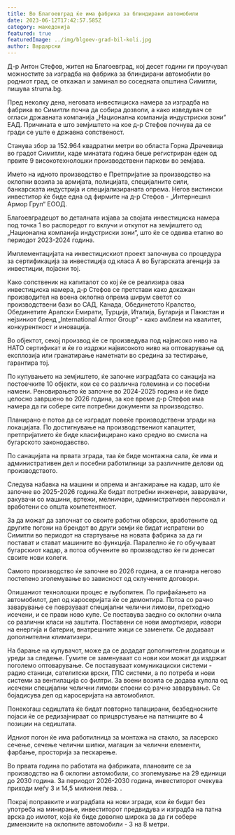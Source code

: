 ```yaml
---
title: Во Благоевград ќе има фабрика за блиндирани автомобили
date: 2023-06-12T17:42:57.585Z
category: македонија
featured: true
featuredImage: ../img/blgoev-grad-bil-koli.jpg
author: Вардарски
---
```

Д-р Антон Стефов, жител на Благоевград, кој десет години ги проучувал можностите за изградба на фабрика за блиндирани автомобили во родниот град, се откажал и заминал во соседната општина Симитли, пишува struma.bg.

Пред неколку дена, неговата инвестициска намера за изградба на фабрика во Симитли почна да собира дозволи, а како изведувач се огласи државната компанија „Национална компанија индустриски зони“ ЕАД. Причината е што земјиштето на кое д-р Стефов почнува да се гради се уште е државна сопственост.

Станува збор за 152.964 квадратни метри во областа Горна Драчевица во градот Симитли, каде минатата година беше регистриран еден од првите 9 високотехнолошки производствени паркови во земјава.

Името на идното производство е Претпријатие за производство на оклопни возила за армијата, полицијата, специјалните сили, банкарската индустрија и специјализираната опрема. Негов вистински инвеститор ќе биде една од фирмите на д-р Стефов - „Интернешнл Армор Груп“ ЕООД.

Благоевградецот во деталната изјава за својата инвестициска намера под точка 1 во распоредот го вклучи и откупот на земјиштето од „Национална компанија индустриски зони“, што ќе се одвива етапно во периодот 2023-2024 година.

Имплементацијата на инвестицискиот проект започнува со процедура за сертификација за инвестиција од класа А во Бугарската агенција за инвестиции, појасни тој.

Како сопственик на капиталот со кој ќе се реализира оваа инвестициска намера, д-р Стефов се претстави како докажан производител на воена оклопна опрема ширум светот со производствени бази во САД, Канада, Обединетото Кралство, Обединетите Арапски Емирати, Турција, Италија, Бугарија и Пакистан и нејзиниот бренд „International Armor Group“ - како амблем на квалитет, конкурентност и иновација.

Во објектот, секој производ ќе се произведува под највисоко ниво на НАТО сертификат и ќе го издржи највисокото ниво на оптоварување од експлозија или гранатирање наметнати во средина за тестирање, гарантира тој.

По купувањето на земјиштето, ќе започне изградбата со санација на постоечките 10 објекти, кои се со различна големина и со посебни намени. Реновирањето ќе започне во 2024-2025 година и ќе биде целосно завршено во 2026 година, за кое време д-р Стефов има намера да ги собере сите потребни документи за производство.

Планирано е потоа да се изградат повеќе производствени згради на локацијата. По достигнување на производствениот капацитет, претпријатието ќе биде класифицирано како средно во смисла на бугарското законодавство.

По санацијата на првата зграда, таа ќе биде монтажна сала, ќе има и административен дел и посебни работилници за различните делови од производството.

Следува набавка на машини и опрема и ангажирање на кадар, што ќе започне во 2025-2026 година.Ќе бидат потребни инженери, заварувачи, ракувачи со машини, вртежи, мелничари, административен персонал и вработени со општа компетентност.

За да можат да започнат со своите работни обврски, вработените од другите погони на брендот во други земји ќе бидат испратени во Симитли во периодот на стартување на новата фабрика за да ги постават и стават машините во функција. Паралелно ќе го обучуваат бугарскиот кадар, а потоа обучените во производство ќе ги донесат своите нови колеги.

Самото производство ќе започне во 2026 година, а се планира негово постепено зголемување во зависност од склучените договори.

Опишаниот технолошки процес е љубопитен. По прифаќањето на автомобилот, дел од каросеријата ќе се демонтира. Потоа со рачно заварување се поврзуваат специјални челични лимови, претходно исечени, и се прави ново купе. Се поставува заедно со оклопни очила со различни класи на заштита. Поставени се нови амортизери, извори на енергија и батерии, внатрешните жици се заменети. Се додаваат дополнителни климатизери.

На барање на купувачот, може да се додадат дополнителни додатоци и уреди за следење. Гумите се заменуваат со нови кои можат да издржат поголемо оптоварување. Се поставуваат комуникациски системи - радио станици, сателитски врски, ГПС системи, а по потреба и нови системи за вентилација со филтри. За воени возила се додава купола од исечени специјални челични лимови споени со рачно заварување. Се бојадисува дел од каросеријата на автомобилот.

Понекогаш седиштата ќе бидат повторно тапацирани, безбедносните појаси ќе се редизајнираат со прицврстување на патниците во 4 позиции на седиштата.

Идниот погон ќе има работилница за монтажа на стакло, за ласерско сечење, сечење челични шипки, магацин за челични елементи, фарбање, просторија за пескарење.

Во првата година по работата на фабриката, плановите се за производство на 6 оклопни автомобили, со зголемување на 29 единици до 2030 година. За периодот 2026-2030 година, инвеститорот очекува приходи меѓу 3 и 14,5 милиони лева. .

Покрај поправките и изградбата на нови згради, кои ќе бидат без употреба на минирање, инвеститорот предвидува и изградба на патна врска до имотот, која ќе биде доволно широка за да ги собере димензиите на оклопните автомобили - 3 на 8 метри.
